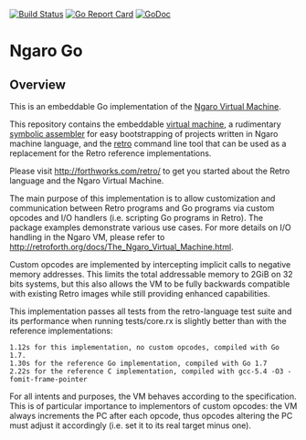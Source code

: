 [![Build Status](https://travis-ci.org/db47h/ngaro.svg?branch=master)](https://travis-ci.org/db47h/ngaro)
[![Go Report Card](https://goreportcard.com/badge/github.com/db47h/ngaro)](https://goreportcard.com/report/github.com/db47h/ngaro)  [![GoDoc](https://godoc.org/github.com/db47h/ngaro/vm?status.svg)](https://godoc.org/github.com/db47h/ngaro/vm)

# Ngaro Go

## <a name="pkg-overview">Overview</a>
This is an embeddable Go implementation of the [Ngaro Virtual Machine](http://retroforth.org/docs/The_Ngaro_Virtual_Machine.html).

This repository contains the embeddable [virtual
machine](https://godoc.org/github.com/db47h/ngaro/vm), a rudimentary
[symbolic assembler](https://godoc.org/github.com/db47h/ngaro/asm)
for easy bootstrapping of projects written in Ngaro machine language, and the
[retro](https://godoc.org/github.com/db47h/ngaro/cmd/retro) command
line tool that can be used as a replacement for the Retro reference
implementations.

Please visit http://forthworks.com/retro/ to get you started about the Retro
language and the Ngaro Virtual Machine.

The main purpose of this implementation is to allow customization and
communication between Retro programs and Go programs via custom opcodes and
I/O handlers (i.e. scripting Go programs in Retro). The package examples
demonstrate various use cases. For more details on I/O handling in the Ngaro
VM, please refer to http://retroforth.org/docs/The_Ngaro_Virtual_Machine.html.

Custom opcodes are implemented by intercepting implicit calls to negative
memory addresses. This limits the total addressable memory to 2GiB on 32 bits
systems, but this also allows the VM to be fully backwards compatible with
existing Retro images while still providing enhanced capabilities.

This implementation passes all tests from the retro-language test suite and
its performance when running tests/core.rx is slightly better than with the
reference implementations:

	1.12s for this implementation, no custom opcodes, compiled with Go 1.7.
	1.30s for the reference Go implementation, compiled with Go 1.7
	2.22s for the reference C implementation, compiled with gcc-5.4 -O3 -fomit-frame-pointer

For all intents and purposes, the VM behaves according to the specification.
This is of particular importance to implementors of custom opcodes: the VM
always increments the PC after each opcode, thus opcodes altering the PC must
adjust it accordingly (i.e. set it to its real target minus one).
